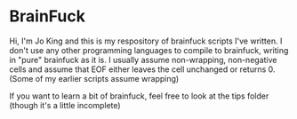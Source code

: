 # BrainFuck

Hi, I'm Jo King and this is my respository of brainfuck scripts I've written. 
I don't use any other programming languages to compile to brainfuck, writing in "pure" brainfuck as it is.
I usually assume non-wrapping, non-negative cells and assume that EOF either leaves the cell unchanged or returns 0. (Some of my earlier scripts assume wrapping)

If you want to learn a bit of brainfuck, feel free to look at the tips folder (though it's a little incomplete)
